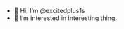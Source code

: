 - 👋 Hi, I’m @excitedplus1s
- 👀 I’m interested in interesting thing.

<!---
excitedplus1s/excitedplus1s is a ✨ special ✨ repository because its `README.md` (this file) appears on your GitHub profile.
You can click the Preview link to take a look at your changes.
--->
